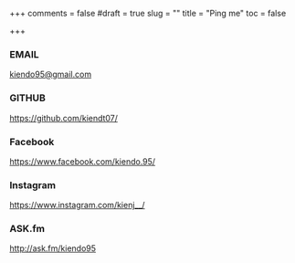 +++
comments = false
#draft = true
slug = ""
title = "Ping me"
toc = false

+++

### EMAIL

[kiendo95@gmail.com](mailto:kiendo95@gmail.com)

### GITHUB

https://github.com/kiendt07/

### Facebook

https://www.facebook.com/kiendo.95/

### Instagram
https://www.instagram.com/kienj__/

### ASK.fm
http://ask.fm/kiendo95



